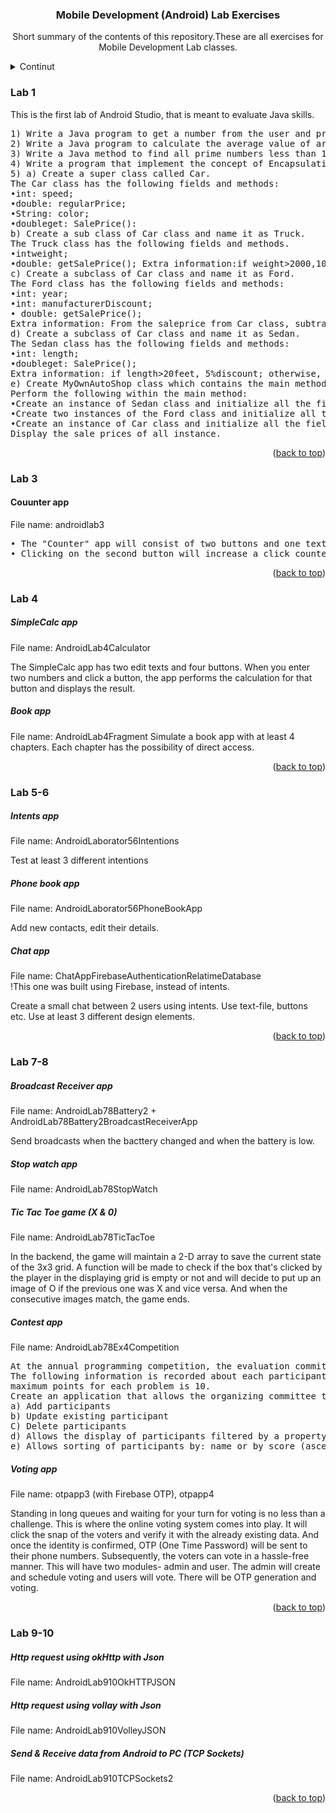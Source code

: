 <h3 align="center">Mobile Development (Android) Lab Exercises</h3>
<p align="center">Short summary of the contents of this repository.These are all exercises for Mobile Development Lab classes.</p>

<!-- TABLE OF CONTENTS -->
<details>
  <summary>Continut</summary>
  <ol>
    <li><a href="#lab-1">Lab 1</a></li>
    <li><a href="#lab-3">Lab 3</a></li>
    <li><a href="#lab-4">Lab 4</a></li>
    <li><a href="#lab-5-6">Lab 5-6</a></li>
    <li><a href="#lab-7-8">Lab 7-8</a></li>
    <li><a href="#lab-9-10">Lab 9-10</a></li>
  </ol>
</details>





### Lab 1

<p>This is the first lab of Android Studio, that is meant to evaluate Java skills. </p>
<pre>
1) Write a Java program to get a number from the user and print whether it is positive or negative
2) Write a Java program to calculate the average value of array elements.
3) Write a Java method to find all prime numbers less than 100.
4) Write a program that implement the concept of Encapsulation.
5) a) Create a super class called Car.
The Car class has the following fields and methods:
•int: speed;
•double: regularPrice;
•String: color;
•doubleget: SalePrice():
b) Create a sub class of Car class and name it as Truck.
The Truck class has the following fields and methods.
•intweight;
•double: getSalePrice(); Extra information:if weight>2000,10% discount; otherwise,20% discount.
c) Create a subclass of Car class and name it as Ford.
The Ford class has the following fields and methods:
•int: year;
•int: manufacturerDiscount;
• double: getSalePrice(); 
Extra information: From the saleprice from Car class, subtract the manufacturerDiscount.
d) Create a subclass of Car class and name it as Sedan.
The Sedan class has the following fields and methods:
•int: length;
•doubleget: SalePrice();
Extra information: if length>20feet, 5%discount; otherwise, 10%discount
e) Create MyOwnAutoShop class which contains the main method. 
Perform the following within the main method:
•Create an instance of Sedan class and initialize all the fields with appropriate values.
•Create two instances of the Ford class and initialize all the fields with appropriate values. 
•Create an instance of Car class and initialize all the fields with appropriate values.
Display the sale prices of all instance.
</pre>

<p align="right">(<a href="#readme-top">back to top</a>)</p>


### Lab 3

<h4 align="left">Couunter app</h4>
File name: androidlab3
<pre>
• The "Counter" app will consist of two buttons and one text view. When the first button is clicked, it will display a short message, or toast, on the screen.
• Clicking on the second button will increase a click counter; the total count of mouse clicks will be displayed in the text view.
</pre>
<p align="right">(<a href="#readme-top">back to top</a>)</p>


### Lab 4

<h5 align="left">SimpleCalc app</h5>
File name: AndroidLab4Calculator

The SimpleCalc app has two edit texts and four buttons. When you enter two numbers and click a button, the app performs the calculation for that button and displays the result.


<h5 align="left">Book app</h5>
File name: AndroidLab4Fragment
Simulate a book app with at least 4 chapters. Each chapter has the possibility of direct access.

<p align="right">(<a href="#readme-top">back to top</a>)</p>


### Lab 5-6

<h5 align="left">Intents app</h5>
File name: AndroidLaborator56Intentions

Test at least 3 different intentions

<h5 align="left">Phone book app</h5>
File name: AndroidLaborator56PhoneBookApp

Add new contacts, edit their details.

<h5 align="left">Chat app</h5>
File name: ChatAppFirebaseAuthenticationRelatimeDatabase <br>
!This one was built using Firebase, instead of intents. <br>

Create a small chat between 2 users using intents. Use text-file, buttons etc. Use at least 3 different design elements.

<p align="right">(<a href="#readme-top">back to top</a>)</p>


### Lab 7-8


<h5 align="left">Broadcast Receiver app</h5>
File name: AndroidLab78Battery2 + AndroidLab78Battery2BroadcastReceiverApp

Send broadcasts when the bacttery changed and when the battery is low.

<h5 align="left">Stop watch app</h5>
File name: AndroidLab78StopWatch

<h5 align="left">Tic Tac Toe game (X & 0)</h5>
File name: AndroidLab78TicTacToe

In the backend, the game will maintain a 2-D array to save the current state of the 3x3 grid. A function will be made to check if the box that's clicked by the player in the displaying grid is empty or not and will decide to put up an image of O if the previous one was X and vice versa. And when the consecutive images match, the game
ends.

<h5 align="left">Contest app</h5>
File name: AndroidLab78Ex4Competition
<pre>
At the annual programming competition, the evaluation committee records in a list the score obtained by each participant.
The following information is recorded about each participant: Name, Surname, Score. Each participant must solve 10 problems, the
maximum points for each problem is 10.
Create an application that allows the organizing committee to:
a) Add participants
b) Update existing participant
C) Delete participants
d) Allows the display of participants filtered by a property (those who have a score lower than a given value, those with names starting with a given letter, etc.)
e) Allows sorting of participants by: name or by score (ascending/descending)
</pre>
<h5 align="left">Voting app</h5>
File name: otpapp3 (with Firebase OTP), otpapp4

Standing in long queues and waiting for your turn for voting is no less than a challenge. This is where the online voting system comes into play. It will click the snap of the voters and verify it with the already existing data. And once the identity is confirmed, OTP (One Time Password) will be sent to their phone numbers. Subsequently, the voters can vote in a hassle-free manner.
This will have two modules- admin and user. The admin will create and schedule voting and users will vote. There will be OTP generation and voting.

<p align="right">(<a href="#readme-top">back to top</a>)</p>


### Lab 9-10

<h5 align="left">Http request using okHttp with Json</h5>
File name: AndroidLab910OkHTTPJSON

<h5 align="left">Http request using vollay with Json</h5>
File name: AndroidLab910VolleyJSON

<h5 align="left">Send & Receive data from Android to PC (TCP Sockets)</h5>
File name: AndroidLab910TCPSockets2

<p align="right">(<a href="#readme-top">back to top</a>)</p>
